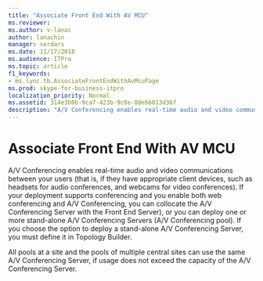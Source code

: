 ```yaml
---
title: "Associate Front End With AV MCU"
ms.reviewer: 
ms.author: v-lanac
author: lanachin
manager: serdars
ms.date: 11/17/2018
ms.audience: ITPro
ms.topic: article
f1_keywords:
- ms.lync.tb.AssociateFrontEndWithAvMcuPage
ms.prod: skype-for-business-itpro
localization_priority: Normal
ms.assetid: 314e3b0b-9ca7-423b-9c8e-80eb6013d36f
description: "A/V Conferencing enables real-time audio and video communications between your users (that is, if they have appropriate client devices, such as headsets for audio conferences, and webcams for video conferences). If your deployment supports conferencing and you enable both web conferencing and A/V Conferencing, you can collocate the A/V Conferencing Server with the Front End Server), or you can deploy one or more stand-alone A/V Conferencing Servers (A/V Conferencing pool). If you choose the option to deploy a stand-alone A/V Conferencing Server, you must define it in Topology Builder."
---
```


# Associate Front End With AV MCU
 
A/V Conferencing enables real-time audio and video communications between your users (that is, if they have appropriate client devices, such as headsets for audio conferences, and webcams for video conferences). If your deployment supports conferencing and you enable both web conferencing and A/V Conferencing, you can collocate the A/V Conferencing Server with the Front End Server), or you can deploy one or more stand-alone A/V Conferencing Servers (A/V Conferencing pool). If you choose the option to deploy a stand-alone A/V Conferencing Server, you must define it in Topology Builder.
  
All pools at a site and the pools of multiple central sites can use the same A/V Conferencing Server, if usage does not exceed the capacity of the A/V Conferencing Server. 
  


